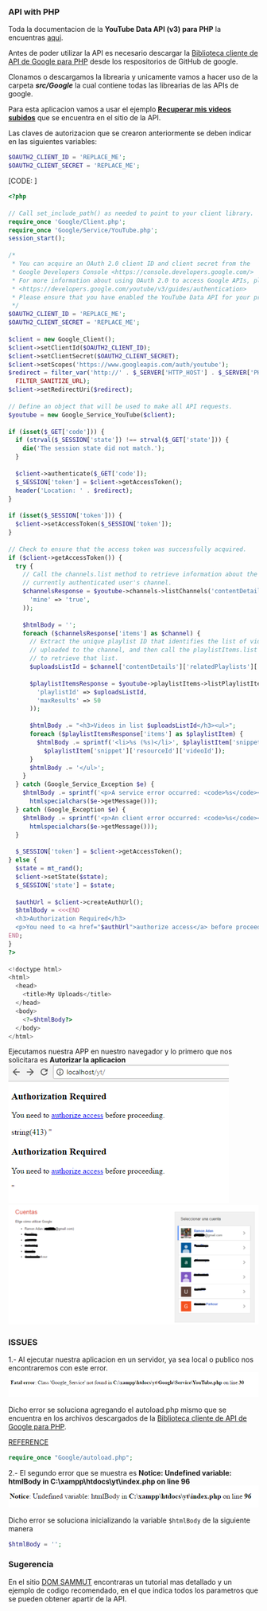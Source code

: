 ### API with PHP

Toda la documentacion de la **YouTube Data API (v3) para PHP** la encuentras [aqui](https://developers.google.com/youtube/v3/code_samples/php).

Antes de poder utilizar la API es necesario descargar la [Biblioteca cliente de API de Google para PHP](https://github.com/google/google-api-php-client/tree/v1-master) desde los respositorios de GitHub de google.

Clonamos o descargamos la librearia y unicamente vamos a hacer uso de la carpeta ***src/Google*** la cual contiene todas las librearias de las APIs de google.

Para esta aplicacion vamos a usar el ejemplo **[Recuperar mis videos subidos](https://developers.google.com/youtube/v3/code_samples/php#retrieve_my_uploads)** que se encuentra en el sitio de la API.

Las claves de autorizacion que se crearon anteriormente se deben indicar en las siguientes variables:
```php
$OAUTH2_CLIENT_ID = 'REPLACE_ME';
$OAUTH2_CLIENT_SECRET = 'REPLACE_ME';
```

[CODE: ]
```php
<?php

// Call set_include_path() as needed to point to your client library.
require_once 'Google/Client.php';
require_once 'Google/Service/YouTube.php';
session_start();

/*
 * You can acquire an OAuth 2.0 client ID and client secret from the
 * Google Developers Console <https://console.developers.google.com/>
 * For more information about using OAuth 2.0 to access Google APIs, please see:
 * <https://developers.google.com/youtube/v3/guides/authentication>
 * Please ensure that you have enabled the YouTube Data API for your project.
 */
$OAUTH2_CLIENT_ID = 'REPLACE_ME';
$OAUTH2_CLIENT_SECRET = 'REPLACE_ME';

$client = new Google_Client();
$client->setClientId($OAUTH2_CLIENT_ID);
$client->setClientSecret($OAUTH2_CLIENT_SECRET);
$client->setScopes('https://www.googleapis.com/auth/youtube');
$redirect = filter_var('http://' . $_SERVER['HTTP_HOST'] . $_SERVER['PHP_SELF'],
  FILTER_SANITIZE_URL);
$client->setRedirectUri($redirect);

// Define an object that will be used to make all API requests.
$youtube = new Google_Service_YouTube($client);

if (isset($_GET['code'])) {
  if (strval($_SESSION['state']) !== strval($_GET['state'])) {
    die('The session state did not match.');
  }

  $client->authenticate($_GET['code']);
  $_SESSION['token'] = $client->getAccessToken();
  header('Location: ' . $redirect);
}

if (isset($_SESSION['token'])) {
  $client->setAccessToken($_SESSION['token']);
}

// Check to ensure that the access token was successfully acquired.
if ($client->getAccessToken()) {
  try {
    // Call the channels.list method to retrieve information about the
    // currently authenticated user's channel.
    $channelsResponse = $youtube->channels->listChannels('contentDetails', array(
      'mine' => 'true',
    ));

    $htmlBody = '';
    foreach ($channelsResponse['items'] as $channel) {
      // Extract the unique playlist ID that identifies the list of videos
      // uploaded to the channel, and then call the playlistItems.list method
      // to retrieve that list.
      $uploadsListId = $channel['contentDetails']['relatedPlaylists']['uploads'];

      $playlistItemsResponse = $youtube->playlistItems->listPlaylistItems('snippet', array(
        'playlistId' => $uploadsListId,
        'maxResults' => 50
      ));

      $htmlBody .= "<h3>Videos in list $uploadsListId</h3><ul>";
      foreach ($playlistItemsResponse['items'] as $playlistItem) {
        $htmlBody .= sprintf('<li>%s (%s)</li>', $playlistItem['snippet']['title'],
          $playlistItem['snippet']['resourceId']['videoId']);
      }
      $htmlBody .= '</ul>';
    }
  } catch (Google_Service_Exception $e) {
    $htmlBody .= sprintf('<p>A service error occurred: <code>%s</code></p>',
      htmlspecialchars($e->getMessage()));
  } catch (Google_Exception $e) {
    $htmlBody .= sprintf('<p>An client error occurred: <code>%s</code></p>',
      htmlspecialchars($e->getMessage()));
  }

  $_SESSION['token'] = $client->getAccessToken();
} else {
  $state = mt_rand();
  $client->setState($state);
  $_SESSION['state'] = $state;

  $authUrl = $client->createAuthUrl();
  $htmlBody = <<<END
  <h3>Authorization Required</h3>
  <p>You need to <a href="$authUrl">authorize access</a> before proceeding.<p>
END;
}
?>

<!doctype html>
<html>
  <head>
    <title>My Uploads</title>
  </head>
  <body>
    <?=$htmlBody?>
  </body>
</html>
```

Ejecutamos nuestra APP en nuestro navegador y lo primero que nos solicitara es **Autorizar la aplicacion**
![capture-php-01](/img/capture-php-01.png)
![capture-php-02](/img/capture-php-02.png)


### ISSUES
1.- Al ejecutar nuestra aplicacion en un servidor, ya sea local o publico nos encontraremos con este error.
![capture-php-03](/img/capture-php-03.png)

Dicho error se soluciona agregando el autoload.php mismo que se encuentra en los archivos descargados de la [Biblioteca cliente de API de Google para PHP](https://github.com/google/google-api-php-client/tree/v1-master).

[REFERENCE](https://stackoverflow.com/questions/28351680/implementing-oauth2-login-fatal-error-class-google-service-not-found/34913637#34913637)

```php
require_once "Google/autoload.php";
```

2.- El segundo error que se muestra es **Notice: Undefined variable: htmlBody in C:\xampp\htdocs\yt\index.php on line 96**
![capture-php-04](/img/capture-php-04.png)

Dicho error se soluciona inicializando la variable `$htmlBody` de la siguiente manera

```php
$htmlBody = '';
```


### Sugerencia
En el sitio [DOM SAMMUT](https://www.domsammut.com/code/php-server-side-youtube-v3-oauth-api-video-upload-guide) encontraras un tutorial mas detallado y un ejemplo de codigo recomendado, en el que indica todos los parametros que se pueden obtener apartir de la API.